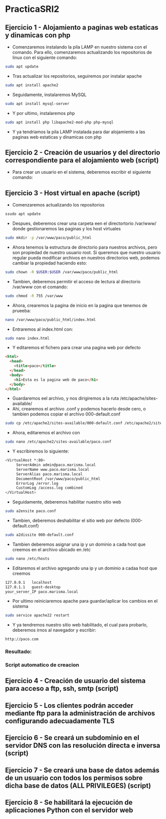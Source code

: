 # PracticaSRI2

## Ejercicio 1 - Alojamiento a paginas web estaticas y dinamicas con php

- Comenzaremos instalando la pila LAMP en nuestro sistema con el comando. Para ello, comenzaremos actualizando los repositorios de linux con el siguiente comando:
```bash
sudo apt update
```
- Tras actualizar los repositorios, seguiremos por instalar apache
```bash
sudo apt install apache2
```
- Seguidamente, instalaremos MySQL
```bash
sudo apt install mysql-server
```
- Y por ultimo, instalaremos php
```bash
sudo apt install php libapache2-mod-php php-mysql
```
- Y ya tendriamos la pila LAMP instalada para dar alojamiento a las paginas web estaticas y dinamicas con php


## Ejercicio 2 - Creación de usuarios y del directorio correspondiente para el alojamiento web (script)

- Para crear un usuario en el sistema, deberemos escribir el siguiente comando:



## Ejercicio 3 - Host virtual en apache (script)
- Comenzaremos actualizando los repositorios
```bash
ssudo apt update
```
- Despues, deberemos crear una carpeta een el directortorio /var/www/ donde gestionaremos las paginas y los host virtuales
```bash
sudo mkdir -p /var/www/paco/public_html
```
- Ahora tenemos la estructura de directorio para nuestros archivos, pero son propiedad de nuestro usuario root. Si queremos que nuestro usuario regular pueda modificar archivos en nuestros directorios web, podemos cambiar la propiedad haciendo esto:
```bash
sudo chown -R $USER:$USER /var/www/paco/public_html
```
- Tambien, deberemos permitir el acceso de lectura al directorio /var/www con el comando:
```bash
sudo chmod -R 755 /var/www
```
- Ahora, crearemos la pagina de inicio en la pagina que tenemos de prueeba:
```bash
nano /var/www/paco/public_html/index.html
```
- Entraremos al index.html con:
```bash
sudo nano index.html
```
- Y editaremos el fichero para crear una pagina web por defecto
```html
<html>
  <head>
    <title>paco</title>
  </head>
  <body>
    <h1>Esta es la pagina web de paco</h1>
  </body>
</html>
```
- Guardaremos eel archivo, y nos dirigiremos a la ruta /etc/apache/sites-available/
- Ahi, crearemos el archivo .conf y podemos hacerlo desde cero, o tambien podemos copiar el archivo 000-default.conf
```bash
sudo cp /etc/apache2/sites-available/000-default.conf /etc/apache2/sites-available/paco.conf
```
- Ahora, editaremos el archivo con
```bash
sudo nano /etc/apache2/sites-available/paco.conf
```
- Y escribiremos lo siguiente:
```bash
<VirtualHost *:80>
     ServerAdmin admin@paco.marisma.local
     ServerName www.paco.marisma.local
     ServerAlias paco.marisma.local
     DocumentRoot /var/www/paco/public_html
     ErrorLog /error.log
     CustomLog /access.log combined
</VirtualHost>
```
- Seguidamente, deberemos habilitar nuestro sitio web
```bash
sudo a2ensite paco.conf
```
- Tambien, deberemos deshabilitar el sitio web por defecto (000-default.conf)
```bash
sudo a2dissite 000-default.conf
```
- Tambien deberemos asignar una ip y un dominio a cada host que creemos en el archivo ubicado en /etc
```bash
sudo nano /etc/hosts
```
- Editaremos el archivo agregando una ip y un dominio a cadaa host que creemos
```bash
127.0.0.1   localhost
127.0.1.1   guest-desktop
your_server_IP paco.marisma.local
```
- Por ultimo reiniciaremos apache para guardar/aplicar los cambios en el sistema
```bash
sudo service apache22 restart
```
- Y ya tendremos nuestro sitio web habilitado, el cual para probarlo, deberemos irnos al navegador y escribir:
```
http://paco.com
```

### Resultado:
### Script automatico de creacion 

## Ejercicio 4 - Creación de usuario del sistema para acceso a ftp, ssh, smtp (script)
## Ejercicio 5 - Los clientes podrán acceder mediante ftp para la administración de archivos configurando adecuadamente TLS
## Ejercicio 6 - Se creará un subdominio en el servidor DNS con las resolución directa e inversa (script)
## Ejercicio 7 - Se creará una base de datos además de un usuario con todos los permisos sobre dicha base de datos (ALL PRIVILEGES) (script)
## Ejercicio 8 - Se habilitará la ejecución de aplicaciones Python con el servidor web 

